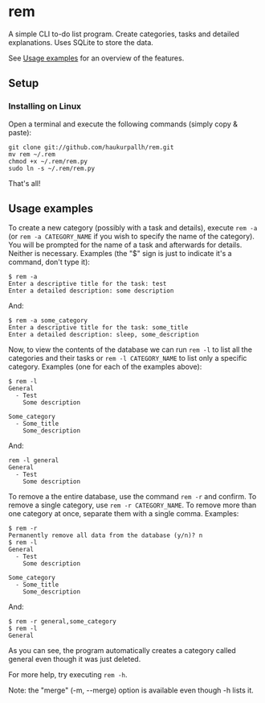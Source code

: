 rem
===
A simple CLI to-do list program. Create categories, tasks and detailed
explanations. Uses SQLite to store the data.

See [Usage examples](https://github.com/haukurpallh/rem#usage-examples) for an
overview of the features.

Setup
-----
### Installing on Linux
Open a terminal and execute the following commands (simply copy & paste):

    git clone git://github.com/haukurpallh/rem.git
    mv rem ~/.rem
    chmod +x ~/.rem/rem.py
    sudo ln -s ~/.rem/rem.py

That's all!


Usage examples
--------------

To create a new category (possibly with a task and details), execute `rem -a`
(or `rem -a CATEGORY_NAME` if you wish to specify the name of the category).
You will be prompted for the name of a task and afterwards for details. Neither
is necessary. Examples (the "$" sign is just to indicate it's a command, don't
type it):

    $ rem -a
    Enter a descriptive title for the task: test
    Enter a detailed description: some description

And:

    $ rem -a some_category
    Enter a descriptive title for the task: some_title
    Enter a detailed description: sleep, some_description

Now, to view the contents of the database we can run `rem -l` to list all the
categories and their tasks or `rem -l CATEGORY_NAME` to list only a specific
category. Examples (one for each of the examples above):

    $ rem -l
    General
      - Test
        Some description

    Some_category
      - Some_title
        Some_description

And:

    rem -l general
    General
      - Test
        Some description

To remove a the entire database, use the command `rem -r` and confirm. To
remove a single category, use `rem -r CATEGORY_NAME`. To remove more than one
category at once, separate them with a single comma. Examples:

    $ rem -r
    Permanently remove all data from the database (y/n)? n
    $ rem -l
    General
      - Test
        Some description

    Some_category
      - Some_title
        Some_description

And:

    $ rem -r general,some_category
    $ rem -l
    General

As you can see, the program automatically creates a category called general
even though it was just deleted.

For more help, try executing `rem -h`.

Note: the "merge" (-m, --merge) option is available even though -h lists it.
